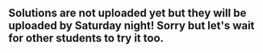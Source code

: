 ## Solutions are not uploaded yet but they will be uploaded by Saturday night! Sorry but let's wait for other students to try it too.
